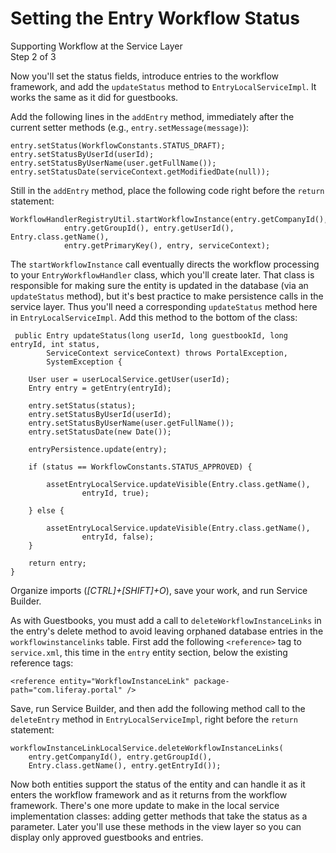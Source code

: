 # Setting the Entry Workflow Status [](id=setting-the-entry-workflow-status)

<div class="learn-path-step">
    <p>Supporting Workflow at the Service Layer<br>Step 2 of 3</p>
</div>

Now you'll set the status fields, introduce entries to the workflow framework,
and add the `updateStatus` method to `EntryLocalServiceImpl`. It works the
same as it did for guestbooks.

Add the following lines in the `addEntry` method, immediately after the
current setter methods (e.g., `entry.setMessage(message)`):

    entry.setStatus(WorkflowConstants.STATUS_DRAFT);
    entry.setStatusByUserId(userId);
    entry.setStatusByUserName(user.getFullName());
    entry.setStatusDate(serviceContext.getModifiedDate(null));

Still in the `addEntry` method, place the following code right before
the `return` statement:

    WorkflowHandlerRegistryUtil.startWorkflowInstance(entry.getCompanyId(), 
				entry.getGroupId(), entry.getUserId(), Entry.class.getName(), 
				entry.getPrimaryKey(), entry, serviceContext);

The `startWorkflowInstance` call eventually directs the workflow processing to
your `EntryWorkflowHandler` class, which you'll create later. That class is
responsible for making sure the entity is updated in the database (via an
`updateStatus` method), but it's best practice to make persistence calls in the
service layer. Thus you'll need a corresponding `updateStatus` method here in
`EntryLocalServiceImpl`. Add this method to the bottom of the class:

     public Entry updateStatus(long userId, long guestbookId, long entryId, int status,
			ServiceContext serviceContext) throws PortalException,
			SystemException {

		User user = userLocalService.getUser(userId);
		Entry entry = getEntry(entryId);

		entry.setStatus(status);
		entry.setStatusByUserId(userId);
		entry.setStatusByUserName(user.getFullName());
		entry.setStatusDate(new Date());

		entryPersistence.update(entry);

		if (status == WorkflowConstants.STATUS_APPROVED) {

			assetEntryLocalService.updateVisible(Entry.class.getName(),
					entryId, true);

		} else {

			assetEntryLocalService.updateVisible(Entry.class.getName(),
					entryId, false);
		}

		return entry;
	}

Organize imports (*[CTRL]+[SHIFT]+O*), save your work, and run Service Builder.

As with Guestbooks, you must add a call  to `deleteWorkflowInstanceLinks` in the
entry's delete method to avoid leaving orphaned database entries in the
`workflowinstancelinks` table. First add the following `<reference>` tag to
`service.xml`, this time in the `entry` entity section, below the existing
reference tags:

    <reference entity="WorkflowInstanceLink" package-path="com.liferay.portal" />

Save, run Service Builder, and then add the following method call to the
`deleteEntry` method in `EntryLocalServiceImpl`, right before the `return`
statement:

    workflowInstanceLinkLocalService.deleteWorkflowInstanceLinks(
        entry.getCompanyId(), entry.getGroupId(),
        Entry.class.getName(), entry.getEntryId());

Now both entities support the status of the entity and can handle it as it
enters the workflow framework and as it returns from the workflow framework.
There's one more update to make in the local service implementation classes:
adding getter methods that take the status as a parameter. Later you'll use
these methods in the view layer so you can display only approved guestbooks and
entries. 
